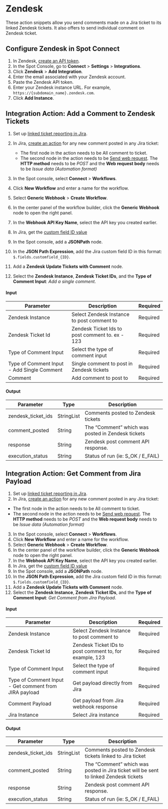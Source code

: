 <meta name="robots" content="noindex">

# Zendesk

These action snippets allow you send comments made on a Jira ticket to its linked Zendesk tickets. It also offers to send individual comment on Zendesk ticket.

## Configure Zendesk in Spot Connect

1. In Zendesk, [create an API token](https://developer.zendesk.com/api-reference/introduction/security-and-auth/#api-token).
2. In the Spot Console, go to **Connect** > **Settings** > **Integrations**.
3. Click **Zendesk** > **Add Integration**.
4. Enter the email associated with your Zendesk account.
5. Paste the Zendesk API token.
6. Enter your Zendesk instance URL. For example, `https://{subdomain_name}.zendesk.com`.
7. Click **Add Instance**.

## Integration Action: Add a Comment to Zendesk Tickets

1. Set up [linked ticket reporting in Jira](https://support.zendesk.com/hc/en-us/articles/4408843823642-Reporting-on-the-number-of-Zendesk-tickets-linked-to-a-Jira-issue).
2. In Jira, [create an action](https://support.atlassian.com/cloud-automation/docs/create-and-edit-jira-automation-rules/) for any new comment posted in any Jira ticket:
   * The first node in the action needs to be All comment to ticket.
   * The second node in the action needs to be [Send web request](https://support.atlassian.com/cloud-automation/docs/jira-automation-actions/#Send-web-request). The <b>HTTP method</b> needs to be <i>POST</i> and the <b>Web request body</b> needs to be <i>Issue data (Automation format)</i>     

3. In the Spot console, select **Connect** > **Workflows**.
4. Click **New Workflow** and enter a name for the workflow.
5. Select **Generic Webhook** > **Create Workflow**.
6. In the center panel of the workflow builder, click the **Generic Webhook** node to open the right panel.
7. In the **Webhook API Key Name**, select the API key you created earlier.
8. In Jira, get the [custom field ID value](https://confluence.atlassian.com/jirakb/how-to-find-any-custom-field-s-ids-744522503.html)
9. In the Spot console, add a **JSONPath** node.
10. In the **JSON Path Expression**, add the Jira custom field ID in this format: `$.fields.customfield_{ID}`.
11. Add a **Zendesk Update Tickets with Comment** node.
12. Select the **Zendesk Instance**, **Zendesk Ticket IDs**, and the **Type of Comment Input**: <i>Add a single comment</i>.

#### Input

| Parameter                                  | Description                                     | Required      |
|--------------------------------------------|-------------------------------------------------|---------------|
| Zendesk Instance                           | Select Zendesk Instance to post comment to      | Required      |
| Zendesk Ticket Id                          | Zendesk Ticket Ids to post comment to. ex - 123 | Required      |
| Type of Comment Input                      | Select the type of comment input                | Required      |
| Type of Comment Input - Add Single Comment | Single comment to post in Zendesk tickets       | Required      |
| Comment                                    | Add comment to post to                          | Required      |

#### Output

| Parameter          | Type       | Description                                        |
|--------------------|------------|----------------------------------------------------|
| zendesk_ticket_ids | StringList | Comments posted to Zendesk tickets                 |
| comment_posted     | String     | The “Comment” which was posted in Zendesk tickets  |
| response           | String     | Zendesk post comment API response.                 |
| execution_status   | String     | Status of run (ie: S_OK / E_FAIL)                  |

## Integration Action: Get Comment from Jira Payload

1. Set up [linked ticket reporting in Jira](https://support.zendesk.com/hc/en-us/articles/4408843823642-Reporting-on-the-number-of-Zendesk-tickets-linked-to-a-Jira-issue).
2. In Jira, [create an action](https://support.atlassian.com/cloud-automation/docs/create-and-edit-jira-automation-rules/) for any new comment posted in any Jira ticket:
  * The first node in the action needs to be All comment to ticket.
  * The second node in the action needs to be [Send web request](https://support.atlassian.com/cloud-automation/docs/jira-automation-actions/#Send-web-request). The <b>HTTP method</b> needs to be <i>POST</i> and the <b>Web request body</b> needs to be <i>Issue data (Automation format)</i>     

3. In the Spot console, select **Connect** > **Workflows**.
4. Click **New Workflow** and enter a name for the workflow.
5. Select **Generic Webhook** > **Create Workflow**.
6. In the center panel of the workflow builder, click the **Generic Webhook** node to open the right panel.
7. In the **Webhook API Key Name**, select the API key you created earlier.
8. In Jira, get the [custom field ID value](https://confluence.atlassian.com/jirakb/how-to-find-any-custom-field-s-ids-744522503.html)
9. In the Spot console, add a **JSONPath** node.
10. In the **JSON Path Expression**, add the Jira custom field ID in this format: `$.fields.customfield_{ID}`.
11. Add a **Zendesk Update Tickets with Comment** node.
12. Select the **Zendesk Instance**, **Zendesk Ticket IDs**, and the **Type of Comment Input**: <i>Get Comment from Jira Payload</i>.

#### Input

| Parameter                                             | Description                                             | Required  |
|-------------------------------------------------------|---------------------------------------------------------|-----------|
| Zendesk Instance                                      | Select Zendesk Instance to post comment to              | Required  |
| Zendesk Ticket Id                                     | Zendesk Ticket IDs to post comment to, for example, 123 | Required  |
| Type of Comment Input                                 | Select the type of comment input                        | Required  |
| Type of Comment Input - Get comment from JIRA payload | Get payload directly from Jira                          | Required  |
| Comment Payload                                       | Get payload from Jira webhook response                  | Required  |
| Jira Instance                                         | Select Jira instance                                    | Required  |

#### Output

| Parameter          | Type       | Description                                                                           |
|--------------------|------------|---------------------------------------------------------------------------------------|
| zendesk_ticket_ids | StringList | Comments posted to Zendesk tickets linked to Jira ticket                              |
| comment_posted     | String     | The “Comment” which was posted in Jira ticket will be sent to linked Zendesk tickets  |
| response           | String     | Zendesk post comment API response.                                                    |
| execution_status   | String     | Status of run (ie: S_OK / E_FAIL)                                                     |
